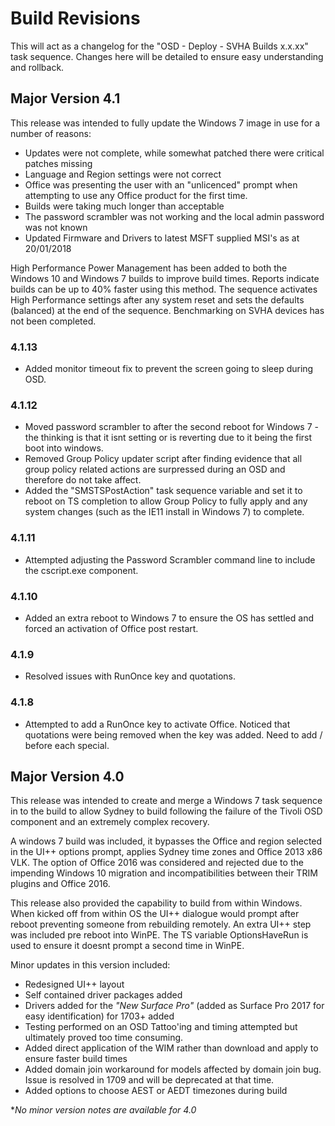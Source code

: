 # Build Revisions

This will act as a changelog for the "OSD - Deploy - SVHA Builds x.x.xx" task sequence. Changes here will be detailed to ensure easy understanding and rollback.

## Major Version 4.1
This release was intended to fully update the Windows 7 image in use for a number of reasons:
- Updates were not complete, while somewhat patched there were critical patches missing
- Language and Region settings were not correct
- Office was presenting the user with an "unlicenced" prompt when attempting to use any Office product for the first time.
- Builds were taking much longer than acceptable
- The password scrambler was not working and the local admin password was not known
- Updated Firmware and Drivers to latest MSFT supplied MSI's as at 20/01/2018

High Performance Power Management has been added to both the Windows 10 and Windows 7 builds to improve build times. Reports indicate builds can be up to 40% faster using this method. The sequence activates High Performance settings after any system reset and sets the defaults (balanced) at the end of the sequence. Benchmarking on SVHA devices has not been completed.

### 4.1.13
- Added monitor timeout fix to prevent the screen going to sleep during OSD.

### 4.1.12
- Moved password scrambler to after the second reboot for Windows 7 - the thinking is that it isnt setting or is reverting due to it being the first boot into windows.
- Removed Group Policy updater script after finding evidence that all group policy related actions are surpressed during an OSD and therefore do not take affect.
- Added the "SMSTSPostAction" task sequence variable and set it to reboot on TS completion to allow Group Policy to fully apply and any system changes (such as the IE11 install in Windows 7) to complete.

### 4.1.11
- Attempted adjusting the Password Scrambler command line to include the cscript.exe component.

### 4.1.10
- Added an extra reboot to Windows 7 to ensure the OS has settled and forced an activation of Office post restart.

### 4.1.9
- Resolved issues with RunOnce key and quotations.

### 4.1.8
- Attempted to add a RunOnce key to activate Office. Noticed that quotations were being removed when the key was added. Need to add / before each special.

## Major Version 4.0

This release was intended to create and merge a Windows 7 task sequence in to the build to allow Sydney to build following the failure of the Tivoli OSD component and an extremely complex recovery.

A windows 7 build was included, it bypasses the Office and region selected in the UI++ options prompt, applies Sydney time zones and Office 2013 x86 VLK. The option of Office 2016 was considered and rejected due to the impending Windows 10 migration and incompatibilities between their TRIM plugins and Office 2016.

This release also provided the capability to build from within Windows. When kicked off from within OS the UI++ dialogue would prompt after reboot preventing someone from rebuilding remotely. An extra UI++ step was included pre reboot into WinPE. The TS variable OptionsHaveRun is used to ensure it doesnt prompt a second time in WinPE.

Minor updates in this version included:
- Redesigned UI++ layout
- Self contained driver packages added
- Drivers added for the *"New Surface Pro"* (added as Surface Pro 2017 for easy identification) for 1703+ added
- Testing performed on an OSD Tattoo'ing and timing attempted but ultimately proved too time consuming.
- Added direct application of the WIM rather than download and apply to ensure faster build times
- Added domain join workaround for models affected by domain join bug. Issue is resolved in 1709 and will be deprecated at that time.
- Added options to choose AEST or AEDT timezones during build

**No minor version notes are available for 4.0*

